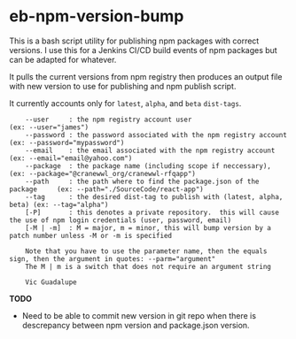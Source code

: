 # eb-npm-version-bump

This is a bash script utility for publishing npm packages with correct versions.  I use this for a Jenkins CI/CD build events of npm packages but can be adapted for whatever.

It pulls the current versions from npm registry then produces an output file with new version to use for publishing and npm publish script.

It currently accounts only for `latest`, `alpha`, and `beta` `dist-tags`.

```
    --user     : the npm registry account user                              (ex: --user="james")
    --password : the password associated with the npm registry account      (ex: --password="mypassword")
    --email    : the email associated with the npm registry account         (ex: --email="email@yahoo.com")
    --package  : the package name (including scope if neccessary),                        (ex: --package="@cranewwl_org/cranewwl-rfqapp")
    --path     : the path where to find the package.json of the package     (ex: --path="./SourceCode/react-app")
    --tag      : the desired dist-tag to publish with (latest, alpha, beta) (ex: --tag="alpha")
    [-P]       : this denotes a private repository.  this will cause the use of npm login credentials (user, password, email)
    [-M | -m]  : M = major, m = minor, this will bump version by a patch number unless -M or -m is specified

    Note that you have to use the parameter name, then the equals sign, then the argument in quotes: --parm="argument"
    The M | m is a switch that does not require an argument string

    Vic Guadalupe
```


**TODO**

- Need to be able to commit new version in git repo when there is descrepancy between npm version and package.json version.
